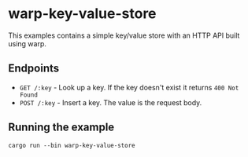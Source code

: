 # warp-key-value-store

This examples contains a simple key/value store with an HTTP API built using warp.

## Endpoints

- `GET /:key` - Look up a key. If the key doesn't exist it returns `400 Not Found`
- `POST /:key` - Insert a key. The value is the request body.

## Running the example

```
cargo run --bin warp-key-value-store
```
